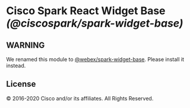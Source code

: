 # Cisco Spark React Widget Base _(@ciscospark/spark-widget-base)_

## WARNING

We renamed this module to [@webex/spark-widget-base](https://www.npmjs.com/package/@webex/spark-widget-base). Please install it instead.

## License

© 2016-2020 Cisco and/or its affiliates. All Rights Reserved.
